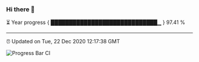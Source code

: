 ### Hi there 👋

⏳ Year progress { █████████████████████████████▁ } 97.41 %

---

⏰ Updated on Tue, 22 Dec 2020 12:17:38 GMT

![Progress Bar CI](https://github.com/liununu/liununu/workflows/Progress%20Bar%20CI/badge.svg)
